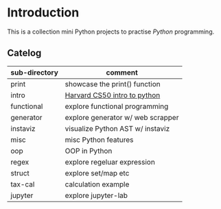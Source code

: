 # Introduction

This is a collection mini Python projects to practise *Python* programming.

## Catelog

| sub-directory      | comment                            |
| ------------------ | ---------------------------------- |
| print              | showcase the print() function      |
| intro              | [Harvard CS50 intro to python][1]  |
| functional         | explore functional programming     |
| generator          | explore generator w/ web scrapper  |
| instaviz           | visualize Python AST w/ instaviz   |
| misc               | misc Python features               |
| oop                | OOP in Python                      |
| regex              | explore regeluar expression        |
| struct             | explore set/map etc                |
| tax-cal            | calculation example                |
| jupyter            | explore jupyter-lab                |

[1]: https://www.youtube.com/watch?v=nLRL_NcnK-4
